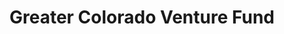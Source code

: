 ---
layout: firm_page
title: "Greater Colorado Venture Fund"
id: "greatercolorado.vc"
permalink: "/greatercoloradoventurefundgreatercolorado.vc/"
website: "https://www.greatercolorado.vc"
offices: "Durango (United States), Telluride (United States)"
investment_stages: "Pre-Seed, Seed"
portfolio_companies: "Agile Space Industries, Barn Owl Precision Agriculture, Glade Optics, BettrData, Revel Bikes, Healthy Young Minds, Cloudrise, Precog, Marble Distilling, KamiwazaAI"
portfolio_link: "https://www.greatercolorado.vc/investments"
investment_markets: "Rural Colorado startups (AgTech, E-commerce, Cannabis, Beverages, Sports, D2C, RetailTech, Digital Health, Enterprise Software, AI, LegalTech, EV, Hardware, Marketplaces)"
founded_year: "2018"
description: "Greater Colorado Venture Fund focuses on providing capital and support to founders in rural Colorado. They prioritize quality of life and community, working with entrepreneurs who choose to build businesses in less urban areas. Their mission is to bring the American Dream back into reach for people not living in urban centers."
linkedin: "https://www.linkedin.com/company/greater-colorado-venture-fund"
twitter: ""
instagram: ""
team_page: "https://www.greatercolorado.vc/team"
investor_type: "Venture Capital"
crunchbase: "https://www.crunchbase.com/organization/greater-colorado-venture-fund"
pitchbook: ""

# SEO Optimization
meta_title: "Greater Colorado Venture Fund - VC Firm - projectstartups.com"
meta_description: "Greater Colorado Venture Fund, Greater Colorado Venture Fund focuses on providing capital and support to founders in rural Colorado. They prioritize quality of life and community, w..."
meta_keywords: "Greater Colorado Venture Fund, Rural Colorado startups (AgTech, E-commerce, Cannabis, Beverages, Sports, D2C, RetailTech, Digital Health, Enterprise Software, AI, LegalTech, EV, Hardware, Marketplaces), VC firm, venture capital, startup investor, projectstartups.com"
canonical_url: "https://vc.projectstartups.com/greatercoloradoventurefundgreatercolorado.vc/"
---